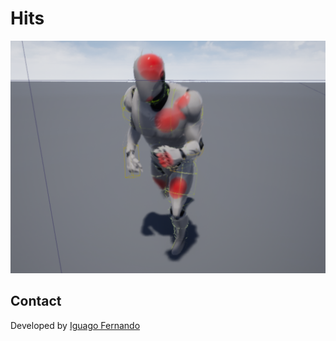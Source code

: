 # Hits

<img src="/01.png?raw=true" width="600"/>

## Contact

Developed by [Iguago Fernando](https://iguagofernando.wordpress.com/)